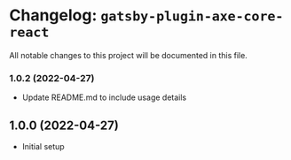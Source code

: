 # Changelog: `gatsby-plugin-axe-core-react`

All notable changes to this project will be documented in this file.

### 1.0.2 (2022-04-27)

- Update README.md to include usage details

## 1.0.0 (2022-04-27)

-  Initial setup
